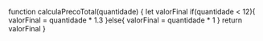 function calculaPrecoTotal(quantidade) {
  let valorFinal
  if(quantidade < 12){
    valorFinal = quantidade * 1.3
  }else{
    valorFinal = quantidade * 1
  }
  return valorFinal
}